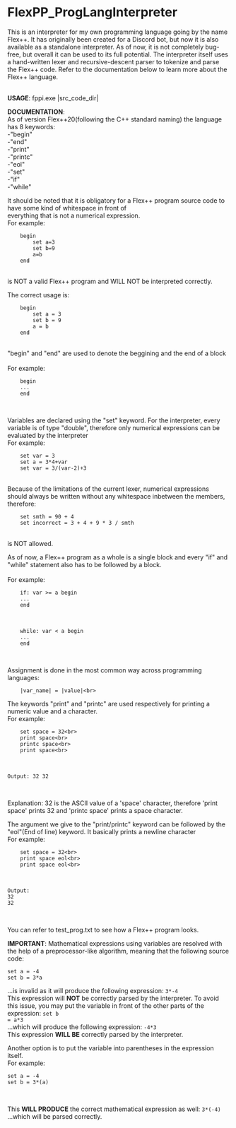 # FlexPP_ProgLangInterpreter
This is an interpreter for my own programming language going by the name Flex++. It has originally been 
created for a Discord bot, but now it is also available as a standalone interpreter. As of now, it is not
completely bug-free, but overall it can be used to its full potential. The interpreter itself uses a hand-written
lexer and recursive-descent parser to tokenize and parse the Flex++ code. Refer to the documentation below to
learn more about the Flex++ language.<br><br>

**USAGE**: fppi.exe |src_code_dir|<br>

**DOCUMENTATION**:<br>
As of version Flex++20(following the C++ standard naming) the language has 8 keywords:<br>
    -"begin"<br>
    -"end"<br>
    -"print"<br>
    -"printc"<br>
    -"eol"<br>
    -"set"<br>
    -"if"<br>
    -"while"<br>

It should be noted that it is obligatory for a Flex++ program source code to have some kind of whitespace in front of<br>
everything that is not a numerical expression.<br>
For example:<br>
~~~
    begin
        set a=3
        set b=9
        a=b
    end
~~~
<br>
is NOT a valid Flex++ program and WILL NOT be interpreted correctly.<br>

The correct usage is:
~~~
    begin
        set a = 3
        set b = 9
        a = b
    end
~~~
<br>
"begin" and "end" are used to denote the beggining and the end of a block<br><br>
For example:<br>

~~~
    begin
    ...
    end
~~~
<br>

Variables are declared using the "set" keyword. For the interpreter, every variable is of type "double",
therefore only numerical expressions can be evaluated by the interpreter<br>
For example:<br>

~~~
    set var = 3
    set a = 3*4+var
    set var = 3/(var-2)+3
~~~
<br>
Because of the limitations of the current lexer, numerical expressions should always be written without any
whitespace inbetween the members, therefore:<br>

~~~
    set smth = 90 + 4
    set incorrect = 3 + 4 + 9 * 3 / smth
~~~

<br>
is NOT allowed.<br>

As of now, a Flex++ program as a whole is a single block and every "if" and "while" statement
also has to be followed by a block.<br><br>
For example:<br>

~~~
    if: var >= a begin
    ...
    end
~~~
<br>

~~~
    while: var < a begin
    ...
    end
~~~
<br>

Assignment is done in the most common way across programming languages:<br>
~~~
    |var_name| = |value|<br>
~~~

The keywords "print" and "printc" are used respectively for printing a numeric value and a character.<br>
For example:<br>

~~~
    set space = 32<br>
    print space<br>
    printc space<br>
    print space<br>
~~~
<br>

~~~
Output: 32 32
~~~
<br>

Explanation: 32 is the ASCII value of a 'space' character, therefore 'print space' prints 32 and 'printc space' prints a space character.<br>

The argument we give to the "print/printc" keyword can be followed by the "eol"(End of line) keyword. It basically prints a newline character<br>
For example:
~~~
    set space = 32<br>
    print space eol<br>
    print space eol<br>
~~~
<br>

~~~
Output:
32
32
~~~
<br>

You can refer to test_prog.txt to see how a Flex++ program looks.<br>

**IMPORTANT**: Mathematical expressions using variables are resolved with the help of a preprocessor-like algorithm,
meaning that the following source code:<br>
~~~
set a = -4
set b = 3*a
~~~
...is invalid as it will produce the following expression: <code>3*-4</code><br>
This expression will **NOT** be correctly parsed by the interpreter. To avoid this issue, you may put the variable in front of the other
parts of the expression: <code>set b = a\*3</code><br>
...which will produce the following expression: <code>-4\*3</code><br>
This expression **WILL BE** correctly parsed by the interpreter.<br>

Another option is to put the variable into parentheses in the expression itself.<br>
For example:<br>
~~~
set a = -4
set b = 3*(a)
~~~
<br>

This **WILL PRODUCE** the correct mathematical expression as well: <code>3*(-4)</code><br>...which will be parsed correctly.


